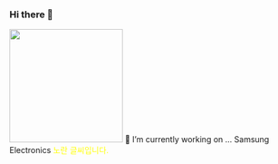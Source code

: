 ### Hi there 👋

<!--
**citysquirrel01/citysquirrel01** is a ✨ _special_ ✨ repository because its `README.md` (this file) appears on your GitHub profile.

Here are some ideas to get you started:

- 🔭 I’m currently working on ...
- 🌱 I’m currently learning ...
- 👯 I’m looking to collaborate on ...
- 🤔 I’m looking for help with ...
- 💬 Ask me about ...
- 📫 How to reach me: ...
- 😄 Pronouns: ...
- ⚡ Fun fact: ...
-->

<img src="https://user-images.githubusercontent.com/126487044/230585483-e815b62e-52f7-418e-8e2a-0a83489b3cba.png" width=200 />
🔭 I’m currently working on ... Samsung Electronics 
<span style="color:yellow">노란 글씨입니다.</span>
